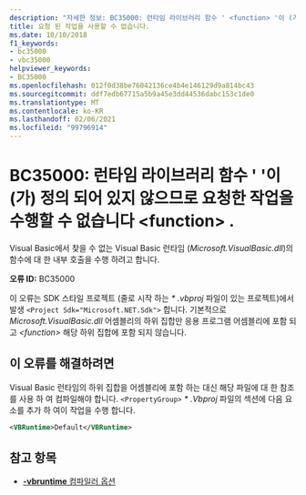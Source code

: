 ```yaml
---
description: "자세한 정보: BC35000: 런타임 라이브러리 함수 ' <function> '이 (가) 정의 되지 않았으므로 요청 된 작업을 사용할 수 없습니다."
title: 요청 된 작업을 사용할 수 없습니다.
ms.date: 10/10/2018
f1_keywords:
- bc35000
- vbc35000
helpviewer_keywords:
- BC35000
ms.openlocfilehash: 012f0d38be76042136ce4b4e146129d9a814bc43
ms.sourcegitcommit: ddf7edb67715a5b9a45e3dd44536dabc153c1de0
ms.translationtype: MT
ms.contentlocale: ko-KR
ms.lasthandoff: 02/06/2021
ms.locfileid: "99796914"
---
```

# <a name="bc35000-requested-operation-is-not-available-because-the-runtime-library-function-function-is-not-defined"></a>BC35000: 런타임 라이브러리 함수 ' '이 (가) 정의 되어 있지 않으므로 요청한 작업을 수행할 수 없습니다 \<function> .

Visual Basic에서 찾을 수 없는 Visual Basic 런타임 (*Microsoft.VisualBasic.dll*)의 함수에 대 한 내부 호출을 수행 하려고 합니다.

**오류 ID:** BC35000

이 오류는 SDK 스타일 프로젝트 (줄로 시작 하는 *\* .vbproj* 파일이 있는 프로젝트)에서 발생 `<Project Sdk="Microsoft.NET.Sdk">` 합니다. 기본적으로 *Microsoft.VisualBasic.dll* 어셈블리의 하위 집합만 응용 프로그램 어셈블리에 포함 되 고 *\<function>* 해당 하위 집합에 포함 되지 않습니다.

## <a name="to-correct-this-error"></a>이 오류를 해결하려면

Visual Basic 런타임의 하위 집합을 어셈블리에 포함 하는 대신 해당 파일에 대 한 참조를 사용 하 여 컴파일해야 합니다. `<PropertyGroup>` *\* .Vbproj* 파일의 섹션에 다음 요소를 추가 하 여이 작업을 수행 합니다.

```xml
<VBRuntime>Default</VBRuntime>
```

## <a name="see-also"></a>참고 항목

- [**-vbruntime** 컴파일러 옵션](../../reference/command-line-compiler/vbruntime.md)
